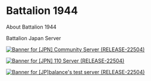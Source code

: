 # Battalion 1944
About Battalion 1944

Battalion Japan Server

[![Banner for [JPN] Community Server (RELEASE-22504)](https://cdn.battlemetrics.com/b/horizontal500x80px/3615728.png?foreground=%23EEEEEE&background=%23222222&lines=%23333333&linkColor=%231185ec&chartColor=%23FF0700)](https://www.battlemetrics.com/servers/battalion1944/3615728)

[![Banner for [JPN] 110 Server (RELEASE-22504)](https://cdn.battlemetrics.com/b/horizontal500x80px/3626804.png?foreground=%23EEEEEE&background=%23222222&lines=%23333333&linkColor=%231185ec&chartColor=%23FF0700)](https://www.battlemetrics.com/servers/battalion1944/3626804)

[![Banner for [JP]balance's test server (RELEASE-22504)](https://cdn.battlemetrics.com/b/horizontal500x80px/3632293.png?foreground=%23EEEEEE&background=%23222222&lines=%23333333&linkColor=%231185ec&chartColor=%23FF0700)](https://www.battlemetrics.com/servers/battalion1944/3632293)
